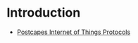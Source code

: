 # Introduction

- [Postcapes Internet of Things Protocols](http://postscapes.com/internet-of-things-protocols/)